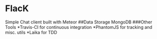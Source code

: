 # FlacK
Simple Chat client built with Meteor
##Data Storage
MongoDB
###Other Tools
*Travis-CI for continuous integration
*PhantomJS for tracking and misc. utils
*Laika for TDD
